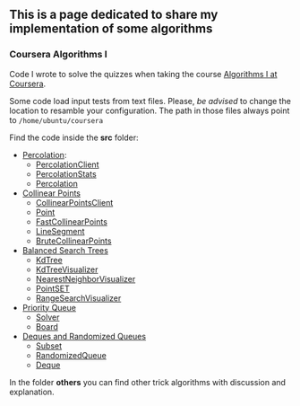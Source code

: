 ## This is a page dedicated to share my implementation of some algorithms 

### Coursera Algorithms I

Code I wrote to solve the quizzes when taking the course [Algorithms I at 
Coursera](https://www.google.com/url?sa=t&source=web&rct=j&opi=89978449&url=https://www.coursera.org/learn/algorithms-part1). 

Some code load input tests from text files. Please, *be advised* to change the location to resamble your configuration. 
The path in those files always point to `/home/ubuntu/coursera`

Find the code inside the **src** folder:

- [Percolation](https://coursera.cs.princeton.edu/algs4/assignments/percolation/specification.php):
  - [PercolationClient](PercolationClient.java)
  - [PercolationStats](PercolationStats.java)
  - [Percolation](Percolation.java)
- [Collinear Points](https://coursera.cs.princeton.edu/algs4/assignments/collinear/specification.php)
  - [CollinearPointsClient](CollinearPointsClient.java)
  - [Point](Point.java)
  - [FastCollinearPoints](FastCollinearPoints.java)
  - [LineSegment](LineSegment.java)
  - [BruteCollinearPoints](BruteCollinearPoints.java)
- [Balanced Search Trees](https://coursera.cs.princeton.edu/algs4/assignments/kdtree/specification.php)
  - [KdTree](KdTree.java)
  - [KdTreeVisualizer](KdTreeVisualizer.java)
  - [NearestNeighborVisualizer](NearestNeighborVisualizer.java)
  - [PointSET](PointSET.java)
  - [RangeSearchVisualizer](RangeSearchVisualizer.java)
- [Priority Queue](https://coursera.cs.princeton.edu/algs4/assignments/8puzzle/specification.php)
  - [Solver](Solver.java)
  - [Board](Board.java)
- [Deques and Randomized Queues](https://coursera.cs.princeton.edu/algs4/assignments/queues/specification.php)
  - [Subset](Subset.java)
  - [RandomizedQueue](RandomizedQueue.java) 
  - [Deque](Deque.java)

In the folder **others** you can find other trick algorithms with discussion and explanation.
